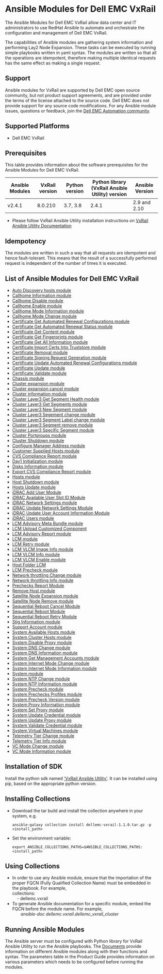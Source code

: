 # Ansible Modules for Dell EMC VxRail

The Ansible Modules for Dell EMC VxRail allow data center and IT administrators to use RedHat Ansible to automate and orchestrate the configuration and management of Dell EMC VxRail.

The capabilities of Ansible modules are gathering system information and performing Lay2 Node Expansion. These tasks can be executed by running simple playbooks written in yaml syntax. The modules are written so that all the operations are idempotent, therefore making multiple identical requests has the same effect as making a single request.

## Support
Ansible modules for VxRail are supported by Dell EMC open source community, but not product support agreements, and are provided under the terms of the license attached to the source code. Dell EMC does not provide support for any source code modifications. For any Ansible module issues, questions or feedback, join the [Dell EMC Automation community]( https://www.dell.com/community/Automation/bd-p/Automation ).

## Supported Platforms
  * Dell EMC VxRail

## Prerequisites
This table provides information about the software prerequisites for the Ansible Modules for Dell EMC VxRail.

| **Ansible Modules** | **VxRail version** | **Python version** | **Python library (VxRail Ansible Utility) version** | **Ansible Version** |
|---------------------|----------------|--------------------|----------------------------|-------------|
| v2.4.1 | 8.0.210 | 3.7, 3.8 | 2.4.1 | 2.9 and 2.10 |

  * Please follow VxRail Ansible Utility installation instructions on [VxRail Ansible Utility Documentation](https://github.com/dell/ansible-vxrail-utility)

## Idempotency
The modules are written in such a way that all requests are idempotent and hence fault-tolerant. This means that the result of a successfully performed request is independent of the number of times it is executed.

## List of Ansible Modules for Dell EMC VxRail
  * [Auto Discovery hosts module](./docs/Day1%20Auto%20Discovery%20Host%20Module.md)
  * [Callhome Information module](./docs/Callhome%20Information%20Module.md)
  * [Callhome Disable module](./docs/Callhome%20Disable%20Module.md)
  * [Callhome Enable module](./docs/Callhome%20Enable%20Module.md)
  * [Callhome Mode Information module](./docs/Callhome%20Mode%20Information%20Module.md)
  * [Callhome Mode Change module](./docs/Callhome%20Mode%20Change%20Module.md)
  * [Certificate Get Automated Renewal Configurations module](./docs/Certificate%20Get%20Automated%20Renewal%20Configurations%20Module.md)
  * [Certificate Get Automated Renewal Status module](./docs/Certificate%20Get%20Automated%20Renewal%20Status%20Module.md)
  * [Certificate Get Content module](./docs/Certificate%20Get%20Content%20module.md)
  * [Certificate Get Fingerprints module](./docs/Certificate%20Get%20Fingerprints%20module.md)
  * [Certificate Get All Information module](./docs/Certificate%20Get%20All%20Information%20Module.md)
  * [Certificate Import Certs Into Truststore module](./docs/Certificate%20Import%20Certs%20Into%20Truststore%20module.md)
  * [Certificate Removal module](./docs/Certificate%20Removal%20module.md)
  * [Certificate Signing Request Generation module](./docs/Certificate%20CSR%20Module.md)
  * [Certificate Update Automated Renewal Configurations module](./docs/Certificate%20Update%20Automated%20Renewal%20Configurations%20Module.md)
  * [Certificate Update module](./docs/Certificate%20Update%20Module.md)
  * [Certificate Validate module](./docs/Certificate%20Validation%20Module.md)
  * [Chassis module](./docs/Chassis%20Module.md)
  * [Cluster expansion module](./docs/Cluster%20Expansion%20Module.md)
  * [Cluster expansion cancel module](./docs/Cluster%20Expansion%20Cancel%20Module.md)
  * [Cluster information module](./docs/Cluster%20Info%20Module.md)
  * [Cluster Layer3 Get Segment Health module](./docs/Cluster%20Layer3%20Get%20Segment%20Health%20module.md)
  * [Cluster Layer3 Get Segments module](./docs/Cluster%20Layer3%20Get%20Segments%20module.md)
  * [Cluster Layer3 New Segment module](./docs/Cluster%20Layer3%20New%20Segment%20module.md)
  * [Cluster Layer3 Segement change module](./docs/Cluster%20Layer3%20Segment%20change%20module.md)
  * [Cluster Layer3 Segment Label change module](./docs/Cluster%20Layer3%20Segment%20Label%20change%20module.md)
  * [Cluster Layer3 Segment remove module](./docs/Cluster%20Layer3%20Segment%20remove%20module.md)
  * [Cluster Layer3 Specific Segment module](./docs/Cluster%20Layer3%20Specific%20Segment%20module.md)
  * [Cluster Portgroups module](./docs/System%20Cluster-Portgroups%20Module.md)
  * [Cluster Shutdown module](./docs/Cluster%20Shutdown%20Module.md)
  * [Configure Manager Address module](./docs/Configure%20Manager%20Address%20module.md)
  * [Customer Supplied Hosts module](./docs/Customer%20Supplied%20Hosts%20Module.md)
  * [CVS Compliance Report module](./docs/CVS%20Compliance%20Report%20Module.md)
  * [Day1 Initialization module](./docs/Day1%20Initialization%20Module.md)
  * [Disks Information module](./docs/Disks%20Information%20Module.md)
  * [Export CVS Compliance Report module](./docs/Export%20CVS%20Compliance%20Report%20Module.md)
  * [Hosts module](./docs/Hosts%20Module.md)
  * [Host Shutdown module](./docs/Host%20Shutdown%20Module.md)
  * [Hosts Update module](./docs/Hosts%20Update%20Module.md)
  * [iDRAC Add User Module](./docs/iDRAC%20Add%20User%20Module.md)
  * [iDRAC Available User Slot ID Module](./docs/iDRAC%20Available%20User%20Slot%20ID%20Module.md)
  * [iDRAC Network Settings module](./docs/iDRAC%20Network%20Settings%20Module.md)
  * [iDRAC Update Network Settings Module](./docs/iDRAC%20Update%20Network%20Settings%20Module.md)
  * [iDRAC Update User Account Information Module](./docs/iDRAC%20Update%20User%20Account.md)
  * [iDRAC Users module](./docs/iDRAC%20Users%20Module.md)
  * [LCM Advisory Meta Bundle module](./docs/LCM%20Advisory%20Meta%20Bundle%20Module.md)
  * [LCM Upload Customized Component](./docs/LCM%20Upload%20Customized%20Component.md)
  * [LCM Advisory Report module](./docs/LCM%20Advisory%20Report%20Module.md)
  * [LCM module](./docs/LCM%20Module.md)
  * [LCM Retry module](./docs/LCM%20Retry%20Module.md)
  * [LCM VLCM Image Info module](./docs/LCM%20VLCM%20Image%20Info%20Module.md)
  * [LCM VLCM Info module](./docs/LCM%20VLCM%20Info%20Module.md)
  * [LCM VLCM Enable module](./docs/LCM%20VLCM%20Enable%20Module.md)
  * [Host Folder LCM](./docs/Host%20Folder%20LCM.md)
  * [LCM Precheck module](./docs/LCM%20Precheck%20Module.md)
  * [Network throttling Change module](./docs/Bandwidth%20Throttling%20Change%20Module.md)
  * [Network throttling Info module](./docs/Bandwidth%20Throttling%20Information%20Module.md)
  * [Prechecks Report Module](./docs/Prechecks%20Report%20Module.md)
  * [Remove Host module](./docs/Remove%20Host%20Module.md)
  * [Satellite Node Expansion module](./docs/Satellite%20Node%20Expansion%20Module.md)
  * [Satellite Node Remove module](./docs/Satellite%20Node%20Remove%20Module.md)
  * [Sequential Reboot Cancel Module](./docs/Sequential%20Reboot%20Cancel%20Module.md)
  * [Sequential Reboot Module](./docs/Sequential%20Reboot%20Module.md)
  * [Sequential Reboot Retry Module](./docs/Sequential%20Reboot%20Retry%20Module.md)
  * [Stig Information module](./docs/Stig%20Information%20Module.md)
  * [Support Account module](./docs/Support%20Account%20Module.md)
  * [System Available Hosts module](./docs/System%20Available%20Hosts%20Module.md)
  * [System Cluster Hosts module](./docs/System%20Cluster%20Hosts%20Module.md)
  * [System Disable Proxy module](./docs/System%20Disable%20Proxy%20Module.md)
  * [System DNS Change module](./docs/DNS%20Change%20Module.md)
  * [System DNS Information module](./docs/DNS%20Information%20Module.md)
  * [System Get Management Accounts module](./docs/System%20Get%20Management%20Accounts%20Module.md)
  * [System Internet Mode Change module](./docs/System%20Internet%20Mode%20Change%20Module.md)
  * [System Internet Mode Information module](./docs/System%20Internet%20Mode%20Information%20Module.md)
  * [System module](./docs/System%20Module.md)
  * [System NTP Change module](./docs/NTP%20Change%20Module.md)
  * [System NTP Information module](./docs/NTP%20Information%20Module.md)
  * [System Precheck module](./docs/System%20Precheck%20Module.md)
  * [System Prechecks Profiles module](./docs/System%20Prechecks%20Profiles%20Module.md)
  * [System Precheck Version module](./docs/System%20Precheck%20Version%20Module.md)
  * [System Proxy Information module](./docs/System%20Proxy%20Information%20Module.md)
  * [System Set Proxy module](./docs/System%20Set%20Proxy%20Module.md)
  * [System Update Credential module](./docs/System%20Update%20Credential%20Module.md)
  * [System Update Proxy module](./docs/System%20Update%20Proxy%20Module.md)
  * [System Validate Credential module](./docs/System%20Validate%20Credential%20Module.md)
  * [System Virtual Machines module](./docs/System%20Virtual%20Machines%20Module.md)
  * [Telemetry Tier Change module](./docs/Telemetry%20Tier%20Change%20Module.md)
  * [Telemetry Tier Info module](./docs/Telemetry%20Tier%20Information%20Module.md)
  * [VC Mode Change module](./docs/VC%20Mode%20Change%20Module.md)
  * [VC Mode Information module](./docs/VC%20Mode%20Information%20Module.md)


## Installation of SDK

Install the python sdk named ['VxRail Ansible Utility'](https://github.com/dell/ansible-vxrail-utility). It can be installed using pip, based on the appropriate python version.

## Installing Collections

  * Download the tar build and install the collection anywhere in your system, e.g.

        ansible-galaxy collection install dellemc-vxrail-1.1.0.tar.gz -p <install_path>

  * Set the environment variable:

        export ANSIBLE_COLLECTIONS_PATHS=$ANSIBLE_COLLECTIONS_PATHS:<install_path>

## Using Collections

  * In order to use any Ansible module, ensure that the importation of the proper FQCN (Fully Qualified Collection Name) must be embedded in the playbook. For example,
<br>collections:
<br>&nbsp;&nbsp;&nbsp; - dellemc.vxrail
  * To generate Ansible documentation for a specific module, embed the FQCN before the module name. For example,
<br>&nbsp;&nbsp;&nbsp;&nbsp;&nbsp;&nbsp; *ansible-doc dellemc.vxrail.dellemc_vxrail_cluster*

## Running Ansible Modules

The Ansible server must be configured with Python library for VxRail Ansible Utility to run the Ansible playbooks. The [Documents]( https://github.com/dell/ansible-vxrail/tree/master/docs ) provide information on different Ansible modules along with their functions and syntax. The parameters table in the Product Guide provides information on various parameters which needs to be configured before running the modules.
